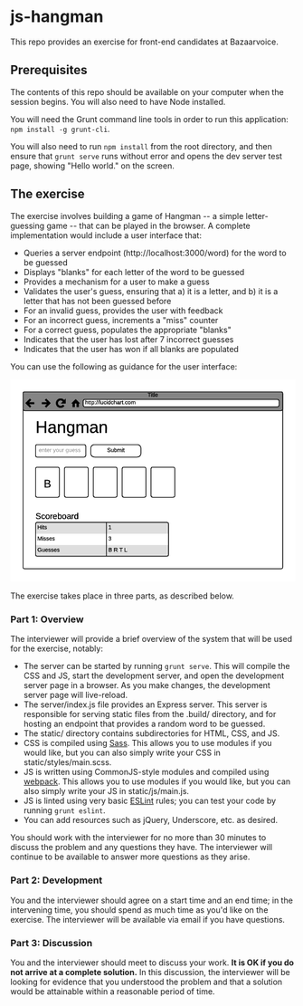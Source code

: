 # js-hangman

This repo provides an exercise for front-end candidates at Bazaarvoice.

## Prerequisites

The contents of this repo should be available on your computer
when the session begins. You will also need to have Node installed.

You will need the Grunt command line tools  in order to run this application:
`npm install -g grunt-cli`.

You will also need to run `npm install` from the root directory, and then ensure that `grunt serve` runs without error and opens the dev server test page, showing "Hello world." on the screen.

## The exercise

The exercise involves building a game of Hangman -- a simple letter-guessing
game -- that can be played in the browser. A complete implementation would
include a user interface that:

- Queries a server endpoint (http://localhost:3000/word) for the word to be
  guessed
- Displays "blanks" for each letter of the word to be guessed
- Provides a mechanism for a user to make a guess
- Validates the user's guess, ensuring that a) it is a letter, and b) it is a
  letter that has not been guessed before
- For an invalid guess, provides the user with feedback
- For an incorrect guess, increments a "miss" counter
- For a correct guess, populates the appropriate "blanks"
- Indicates that the user has lost after 7 incorrect guesses
- Indicates that the user has won if all blanks are populated

You can use the following as guidance for the user interface:

![wireframe](./docs/assets/wireframe.png)

The exercise takes place in three parts, as described below.

### Part 1: Overview

The interviewer will provide a brief overview of the system that will
be used for the exercise, notably:

- The server can be started by running `grunt serve`. This will compile the
  CSS and JS, start the development server, and open the development server
  page in a browser. As you make changes, the development server page will
  live-reload.
- The server/index.js file provides an Express server. This server is
  responsible for serving static files from the .build/ directory, and for
  hosting an endpoint that provides a random word to be guessed.
- The static/ directory contains subdirectories for HTML, CSS, and JS.
- CSS is compiled using [Sass](http://sass-lang.com/). This allows you to use
  modules if you would like, but you can also simply write your CSS in
  static/styles/main.scss.
- JS is written using CommonJS-style modules and compiled using
  [webpack](http://webpack.github.io/). This allows you to use modules if you
  would like, but you can also simply write your JS in static/js/main.js.
- JS is linted using very basic [ESLint](http://eslint.org/) rules; you can
  test your code by running `grunt eslint`.
- You can add resources such as jQuery, Underscore, etc. as desired.

You should work with the interviewer for no more than 30 minutes
to discuss the problem and any questions they have. The interviewer will
continue to be available to answer more questions as they arise.

### Part 2: Development

You and the interviewer should agree on a start time and an end time; in the
intervening time, you should spend as much time as you'd like on the
exercise. The interviewer will be available via email if you have questions.

### Part 3: Discussion

You and the interviewer should meet to discuss your work. **It is OK if you do
not arrive at a complete solution.** In this discussion, the interviewer will be
looking for evidence that you understood the problem and that a solution would
be attainable within a reasonable period of time.
